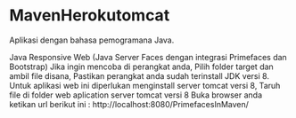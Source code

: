 # MavenHerokutomcat
Aplikasi dengan bahasa pemogramana Java.

Java Responsive Web (Java Server Faces dengan integrasi Primefaces dan Bootstrap)
Jika ingin mencoba di perangkat anda, 
Pilih folder target dan ambil file disana,
Pastikan perangkat anda sudah terinstall JDK versi 8.
Untuk aplikasi web ini diperlukan menginstall server tomcat versi 8,
Taruh file di folder web aplication server tomcat versi 8
Buka browser anda ketikan url berikut ini : http://localhost:8080/PrimefacesInMaven/
